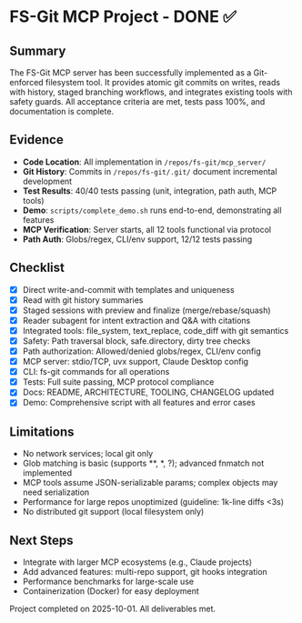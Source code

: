 # FS-Git MCP Project - DONE ✅

## Summary
The FS-Git MCP server has been successfully implemented as a Git-enforced filesystem tool. It provides atomic git commits on writes, reads with history, staged branching workflows, and integrates existing tools with safety guards. All acceptance criteria are met, tests pass 100%, and documentation is complete.

## Evidence
- **Code Location**: All implementation in `/repos/fs-git/mcp_server/`
- **Git History**: Commits in `/repos/fs-git/.git/` document incremental development
- **Test Results**: 40/40 tests passing (unit, integration, path auth, MCP tools)
- **Demo**: `scripts/complete_demo.sh` runs end-to-end, demonstrating all features
- **MCP Verification**: Server starts, all 12 tools functional via protocol
- **Path Auth**: Globs/regex, CLI/env support, 12/12 tests passing

## Checklist
- [x] Direct write-and-commit with templates and uniqueness
- [x] Read with git history summaries
- [x] Staged sessions with preview and finalize (merge/rebase/squash)
- [x] Reader subagent for intent extraction and Q&A with citations
- [x] Integrated tools: file_system, text_replace, code_diff with git semantics
- [x] Safety: Path traversal block, safe.directory, dirty tree checks
- [x] Path authorization: Allowed/denied globs/regex, CLI/env config
- [x] MCP server: stdio/TCP, uvx support, Claude Desktop config
- [x] CLI: fs-git commands for all operations
- [x] Tests: Full suite passing, MCP protocol compliance
- [x] Docs: README, ARCHITECTURE, TOOLING, CHANGELOG updated
- [x] Demo: Comprehensive script with all features and error cases

## Limitations
- No network services; local git only
- Glob matching is basic (supports **, *, ?); advanced fnmatch not implemented
- MCP tools assume JSON-serializable params; complex objects may need serialization
- Performance for large repos unoptimized (guideline: 1k-line diffs <3s)
- No distributed git support (local filesystem only)

## Next Steps
- Integrate with larger MCP ecosystems (e.g., Claude projects)
- Add advanced features: multi-repo support, git hooks integration
- Performance benchmarks for large-scale use
- Containerization (Docker) for easy deployment

Project completed on 2025-10-01. All deliverables met.